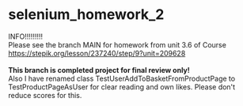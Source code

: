 # selenium_homework_2

INFO!!!!!!!!!<br>
Please see the branch MAIN for homework from unit 3.6 of Course https://stepik.org/lesson/237240/step/9?unit=209628<br>
<br>
<b>This branch is completed project for final review only!</b><br>
Also I have renamed class 
TestUserAddToBasketFromProductPage to TestProductPageAsUser for clear reading and own likes. Please don't reduce scores for this.
